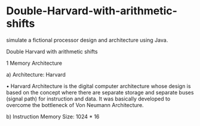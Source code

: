 # Double-Harvard-with-arithmetic-shifts
simulate a fictional processor design and architecture using Java.


Double Harvard with arithmetic shifts










1 Memory Architecture 







a) Architecture: Harvard






• Harvard Architecture is the digital computer architecture whose design is based on the concept
where there are separate storage and separate buses (signal path) for instruction and
data. It was basically developed to overcome the bottleneck of Von Neumann Architecture.







b) Instruction Memory Size: 1024 * 16
